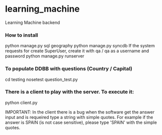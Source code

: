 learning_machine
================

Learning Machine backend

### How to install

python manage.py sql geography
python manage.py syncdb 
If the system requests for create SuperUser, create it with qa / qa as a username and password
python manage.py runserver

### To populate DDBB with questions (Country / Capital)

cd testing 
nosetest question_test.py

### There is a client to play with the server. To execute it:

python client.py

IMPORTANT: In the client there is a bug when the software get the answer input and is requeired type a string with simple quotes. For example if the answer is SPAIN (is not case sensitive), please type 'SPAIN' with the simple quotes.

